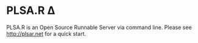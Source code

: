 # PLSA.R ∆

PLSA.R is an Open Source Runnable Server via command line.
Please see http://plsar.net for a quick start.

